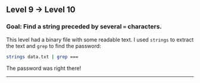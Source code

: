 ## **Level 9 → Level 10**

### **Goal**: Find a string preceded by several `=` characters.

This level had a binary file with some readable text. I used `strings` to extract the text and `grep` to find the password:

```bash
strings data.txt | grep ===
```

The password was right there!

---